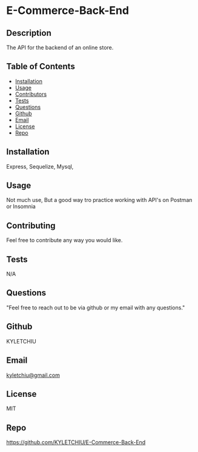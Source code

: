 # E-Commerce-Back-End

## Description
The API for the backend of an online store. 

## Table of Contents
* [Installation](#Installation)
* [Usage](#Usage)
* [Contributors](#Contributors)
* [Tests](#Tests)
* [Questions](Questions)
* [Github](#Github)
* [Email](#Email)
* [License](#License)
* [Repo](#Repo)

## Installation
Express, Sequelize, Mysql, 

## Usage
Not much use, But a good way tro practice working with API's on Postman or Insomnia
## Contributing
Feel free to contribute any way you would like.

## Tests
N/A

## Questions
"Feel free to reach out to be via github or my email with any questions."

## Github
KYLETCHIU

## Email
 kyletchiu@gmail.com


## License
 MIT 

## Repo
https://github.com/KYLETCHIU/E-Commerce-Back-End
